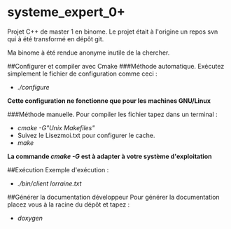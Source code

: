 # systeme_expert_0+
Projet C++ de master 1 en binome.
Le projet était à l'origine un repos svn qui à été transformé en dépôt git.

Ma binome à été rendue anonyme inutile de la chercher.


##Configurer et compiler avec Cmake
###Méthode automatique.
Exécutez simplement le fichier de configuration comme ceci :
* _./configure_

**Cette configuration ne fonctionne que pour les machines GNU/Linux**

###Méthode manuelle.
Pour compiler les fichier tapez dans un terminal :
* _cmake -G"Unix Makefiles"_
* Suivez le Lisezmoi.txt pour configurer le cache.
* _make_

**La commande _cmake -G_ est à adapter à votre système d'exploitation**

##Exécution
Exemple d'exécution :
* _./bin/client lorraine.txt_

##Générer la documentation développeur
Pour générer la documentation placez vous à la racine du dépôt et tapez :
* _doxygen_
